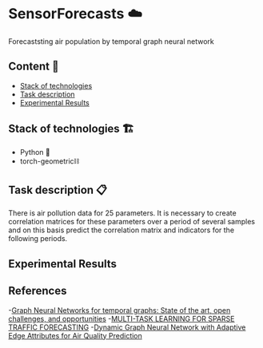 # SensorForecasts ☁️

Forecaststing air population by temporal graph neural network 

## Content 📖

- [Stack of technologies](#Stack-of-technologies)
- [Task description](#Task-description)
- [Experimental Results](#Experimental-Results)

##  Stack of technologies 🏗

- Python 🐍
- torch-geometric⛓

## Task description 📋

There is air pollution data for 25 parameters. It is necessary to create correlation matrices for these parameters over a period of several samples and on this basis predict the correlation matrix and indicators for the following periods.

##  Experimental Results


## References
-[Graph Neural Networks for temporal graphs: State of the art, open
challenges, and opportunities](https://arxiv.org/pdf/2302.01018.pdf)
-[MULTI-TASK LEARNING FOR SPARSE TRAFFIC FORECASTING](https://arxiv.org/pdf/2211.09984v1.pdf)
-[Dynamic Graph Neural Network with Adaptive Edge Attributes for Air Quality Prediction](https://arxiv.org/pdf/2302.09977.pdf)



